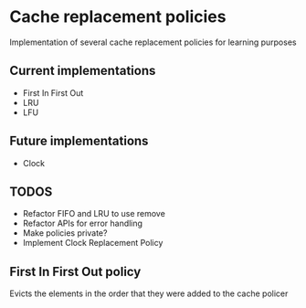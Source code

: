 # Cache replacement policies

Implementation of several cache replacement policies for learning purposes

## Current implementations

- First In First Out
- LRU
- LFU

## Future implementations

- Clock

## TODOS

- Refactor FIFO and LRU to use remove
- Refactor APIs for error handling
- Make policies private?
- Implement Clock Replacement Policy

## First In First Out policy

Evicts the elements in the order that they were added to the cache policer
